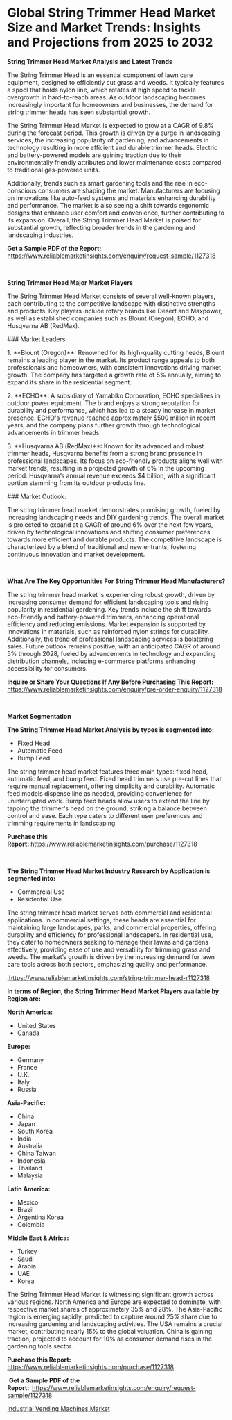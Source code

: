 <p><h1>Global String Trimmer Head Market Size and Market Trends: Insights and Projections from 2025 to 2032</h1></p><p><strong>String Trimmer Head Market Analysis and Latest Trends</strong></p>
<p><p>The String Trimmer Head is an essential component of lawn care equipment, designed to efficiently cut grass and weeds. It typically features a spool that holds nylon line, which rotates at high speed to tackle overgrowth in hard-to-reach areas. As outdoor landscaping becomes increasingly important for homeowners and businesses, the demand for string trimmer heads has seen substantial growth.</p><p>The String Trimmer Head Market is expected to grow at a CAGR of 9.8% during the forecast period. This growth is driven by a surge in landscaping services, the increasing popularity of gardening, and advancements in technology resulting in more efficient and durable trimmer heads. Electric and battery-powered models are gaining traction due to their environmentally friendly attributes and lower maintenance costs compared to traditional gas-powered units.</p><p>Additionally, trends such as smart gardening tools and the rise in eco-conscious consumers are shaping the market. Manufacturers are focusing on innovations like auto-feed systems and materials enhancing durability and performance. The market is also seeing a shift towards ergonomic designs that enhance user comfort and convenience, further contributing to its expansion. Overall, the String Trimmer Head Market is poised for substantial growth, reflecting broader trends in the gardening and landscaping industries.</p></p>
<p><strong>Get a Sample PDF of the Report:&nbsp;</strong> <a href="https://www.reliablemarketinsights.com/enquiry/request-sample/1127318?utm_campaign=3560&utm_medium=2&utm_source=Github&utm_content=ia&utm_term=10042025&utm_id=string-trimmer-head">https://www.reliablemarketinsights.com/enquiry/request-sample/1127318</a></p>
<p>&nbsp;</p>
<p><strong>String Trimmer Head Major Market Players</strong></p>
<p><p>The String Trimmer Head Market consists of several well-known players, each contributing to the competitive landscape with distinctive strengths and products. Key players include rotary brands like Desert and Maxpower, as well as established companies such as Blount (Oregon), ECHO, and Husqvarna AB (RedMax).</p><p>### Market Leaders:</p><p>1. **Blount (Oregon)**: Renowned for its high-quality cutting heads, Blount remains a leading player in the market. Its product range appeals to both professionals and homeowners, with consistent innovations driving market growth. The company has targeted a growth rate of 5% annually, aiming to expand its share in the residential segment.</p><p>2. **ECHO**: A subsidiary of Yamabiko Corporation, ECHO specializes in outdoor power equipment. The brand enjoys a strong reputation for durability and performance, which has led to a steady increase in market presence. ECHO's revenue reached approximately $500 million in recent years, and the company plans further growth through technological advancements in trimmer heads.</p><p>3. **Husqvarna AB (RedMax)**: Known for its advanced and robust trimmer heads, Husqvarna benefits from a strong brand presence in professional landscapes. Its focus on eco-friendly products aligns well with market trends, resulting in a projected growth of 6% in the upcoming period. Husqvarna’s annual revenue exceeds $4 billion, with a significant portion stemming from its outdoor products line.</p><p>### Market Outlook:</p><p>The string trimmer head market demonstrates promising growth, fueled by increasing landscaping needs and DIY gardening trends. The overall market is projected to expand at a CAGR of around 6% over the next few years, driven by technological innovations and shifting consumer preferences towards more efficient and durable products. The competitive landscape is characterized by a blend of traditional and new entrants, fostering continuous innovation and market development.</p></p>
<p>&nbsp;</p>
<p><strong>What Are The Key Opportunities For String Trimmer Head Manufacturers?</strong></p>
<p><p>The string trimmer head market is experiencing robust growth, driven by increasing consumer demand for efficient landscaping tools and rising popularity in residential gardening. Key trends include the shift towards eco-friendly and battery-powered trimmers, enhancing operational efficiency and reducing emissions. Market expansion is supported by innovations in materials, such as reinforced nylon strings for durability. Additionally, the trend of professional landscaping services is bolstering sales. Future outlook remains positive, with an anticipated CAGR of around 5% through 2028, fueled by advancements in technology and expanding distribution channels, including e-commerce platforms enhancing accessibility for consumers.</p></p>
<p><strong>Inquire or Share Your Questions If Any Before Purchasing This Report:</strong> <a href="https://www.reliablemarketinsights.com/enquiry/pre-order-enquiry/1127318?utm_campaign=3560&utm_medium=2&utm_source=Github&utm_content=ia&utm_term=10042025&utm_id=string-trimmer-head">https://www.reliablemarketinsights.com/enquiry/pre-order-enquiry/1127318</a></p>
<p>&nbsp;</p>
<p><strong>Market Segmentation</strong></p>
<p><strong>The String Trimmer Head Market Analysis by types is segmented into:</strong></p>
<p><ul><li>Fixed Head</li><li>Automatic Feed</li><li>Bump Feed</li></ul></p>
<p><p>The string trimmer head market features three main types: fixed head, automatic feed, and bump feed. Fixed head trimmers use pre-cut lines that require manual replacement, offering simplicity and durability. Automatic feed models dispense line as needed, providing convenience for uninterrupted work. Bump feed heads allow users to extend the line by tapping the trimmer's head on the ground, striking a balance between control and ease. Each type caters to different user preferences and trimming requirements in landscaping.</p></p>
<p><strong>Purchase this Report:&nbsp;</strong><a href="https://www.reliablemarketinsights.com/purchase/1127318?utm_campaign=3560&utm_medium=2&utm_source=Github&utm_content=ia&utm_term=10042025&utm_id=string-trimmer-head">https://www.reliablemarketinsights.com/purchase/1127318</a></p>
<p>&nbsp;</p>
<p><strong>The String Trimmer Head Market Industry Research by Application is segmented into:</strong></p>
<p><ul><li>Commercial Use</li><li>Residential Use</li></ul></p>
<p><p>The string trimmer head market serves both commercial and residential applications. In commercial settings, these heads are essential for maintaining large landscapes, parks, and commercial properties, offering durability and efficiency for professional landscapers. In residential use, they cater to homeowners seeking to manage their lawns and gardens effectively, providing ease of use and versatility for trimming grass and weeds. The market’s growth is driven by the increasing demand for lawn care tools across both sectors, emphasizing quality and performance.</p></p>
<p><a href="https://www.reliablemarketinsights.com/string-trimmer-head-r1127318?utm_campaign=3560&utm_medium=2&utm_source=Github&utm_content=ia&utm_term=10042025&utm_id=string-trimmer-head">&nbsp;https://www.reliablemarketinsights.com/string-trimmer-head-r1127318</a></p>
<p><strong>In terms of Region, the String Trimmer Head Market Players available by Region are:</strong></p>
<p>
    <p> <strong> North America: </strong>
        <ul>
            <li>United States</li>
            <li>Canada</li>
        </ul>
        </p> 
    <p> <strong> Europe: </strong>
        <ul>
            <li>Germany</li>
            <li>France</li>
            <li>U.K.</li>
            <li>Italy</li>
            <li>Russia</li>
        </ul>
        </p> 
    <p> <strong> Asia-Pacific: </strong>
        <ul>
            <li>China</li>
            <li>Japan</li>
            <li>South Korea</li>
            <li>India</li>
            <li>Australia</li>
            <li>China Taiwan</li>
            <li>Indonesia</li>
            <li>Thailand</li>
            <li>Malaysia</li>
        </ul>
        </p> 
    <p> <strong> Latin America: </strong>
        <ul>
            <li>Mexico</li>
            <li>Brazil</li>
            <li>Argentina Korea</li>
            <li>Colombia</li>
        </ul>
        </p> 
    <p> <strong> Middle East & Africa: </strong>
        <ul>
            <li>Turkey</li>
            <li>Saudi</li>
            <li>Arabia</li>
            <li>UAE</li>
            <li>Korea</li>
        </ul>
    </p>
    </p>
<p><p>The String Trimmer Head Market is witnessing significant growth across various regions. North America and Europe are expected to dominate, with respective market shares of approximately 35% and 28%. The Asia-Pacific region is emerging rapidly, predicted to capture around 25% share due to increasing gardening and landscaping activities. The USA remains a crucial market, contributing nearly 15% to the global valuation. China is gaining traction, projected to account for 10% as consumer demand rises in the gardening tools sector.</p></p>
<p><strong>Purchase this Report: </strong><a href="https://www.reliablemarketinsights.com/purchase/1127318?utm_campaign=3560&utm_medium=2&utm_source=Github&utm_content=ia&utm_term=10042025&utm_id=string-trimmer-head">https://www.reliablemarketinsights.com/purchase/1127318</a></p>
<p>&nbsp;<strong>Get a Sample PDF of the Report:&nbsp;&nbsp;</strong><a href="https://www.reliablemarketinsights.com/enquiry/request-sample/1127318?utm_campaign=3560&utm_medium=2&utm_source=Github&utm_content=ia&utm_term=10042025&utm_id=string-trimmer-head">https://www.reliablemarketinsights.com/enquiry/request-sample/1127318</a></p>
<p><strong></strong></p>
<p><p><a href="https://github.com/benhaeneye/Market-Research-Report-List-1/blob/main/industrial-vending-machines-market.md?utm_campaign=3560&utm_medium=2&utm_source=Github&utm_content=ia&utm_term=10042025&utm_id=string-trimmer-head">Industrial Vending Machines Market</a></p></p>
